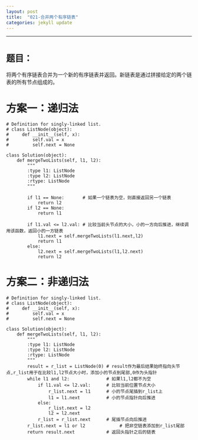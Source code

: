 ```yaml
---
layout: post
title:  "021-合并两个有序链表"
categories: jekyll update
---
```

_______________________________________________________________________________
# `题目：`
将两个有序链表合并为一个新的有序链表并返回。新链表是通过拼接给定的两个链表的所有节点组成的。

# 方案一：递归法

    # Definition for singly-linked list.
    # class ListNode(object):
    #     def __init__(self, x):
    #         self.val = x
    #         self.next = None

    class Solution(object):
        def mergeTwoLists(self, l1, l2):
            """
            :type l1: ListNode
            :type l2: ListNode
            :rtype: ListNode
            """
                                 
            if l1 == None:       # 如果一个链表为空，则直接返回另一个链表
                return l2
            if l2 == None:
                return l1
                    
            if l1.val <= l2.val: # 比较当前头节点的大小，小的一方向后推进，继续调用该函数，返回小的一方链表
                l1.next = self.mergeTwoLists(l1.next,l2) 
                return l1
            else:
                l2.next = self.mergeTwoLists(l1,l2.next)
                return l2

# 方案二：非递归法

    # Definition for singly-linked list.
    # class ListNode(object):
    #     def __init__(self, x):
    #         self.val = x
    #         self.next = None
        
    class Solution(object):
        def mergeTwoLists(self, l1, l2):
            """
            :type l1: ListNode
            :type l2: ListNode
            :rtype: ListNode
            """
            result = r_list = ListNode(0) # result作为最后结果始终指向头节点,r_list用于在比较l1,l2节点大小时，添加小的节点到尾部,0作为头指针
            while l1 and l2:              # 如果l1,l2都不为空
                if l1.val <= l2.val:      # 比较当前位置节点大小
                    r_list.next = l1      # 小的节点尾插到r_list上
                    l1 = l1.next          # 小的节点指针向后推进
                else:
                    r_list.next = l2      
                    l2 = l2.next
                r_list = r_list.next      # 尾插节点向后推进
            r_list.next = l1 or l2             # 把非空链表添加到r_list尾部
            return result.next            # 返回头指针之后的链表